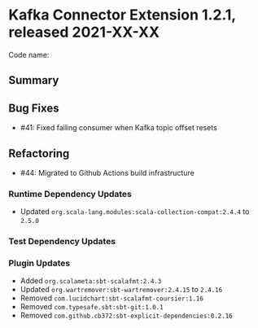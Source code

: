 # Kafka Connector Extension 1.2.1, released 2021-XX-XX

Code name: 

## Summary

## Bug Fixes

* #41: Fixed failing consumer when Kafka topic offset resets

## Refactoring

* #44: Migrated to Github Actions build infrastructure

### Runtime Dependency Updates

* Updated `org.scala-lang.modules:scala-collection-compat:2.4.4` to `2.5.0`

### Test Dependency Updates

### Plugin Updates

* Added `org.scalameta:sbt-scalafmt:2.4.3`
* Updated `org.wartremover:sbt-wartremover:2.4.15` to `2.4.16`
* Removed `com.lucidchart:sbt-scalafmt-coursier:1.16`
* Removed `com.typesafe.sbt:sbt-git:1.0.1`
* Removed `com.github.cb372:sbt-explicit-dependencies:0.2.16`
